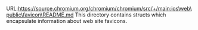 URL:https://source.chromium.org/chromium/chromium/src/+/main:ios\web\public\favicon\README.md
This directory contains structs which encapsulate information about web site favicons.
